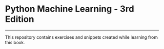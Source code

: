 # Python Machine Learning - 3rd Edition
---------------------------------------

This repository contains exercises and snippets created while learning from this book.
